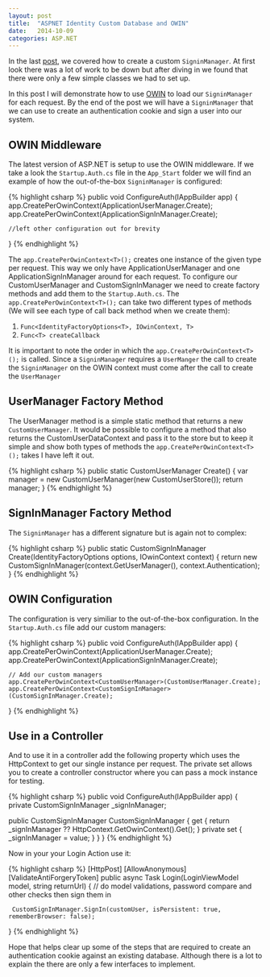 ```yaml
---
layout: post
title:  "ASPNET Identity Custom Database and OWIN"
date:   2014-10-09
categories: ASP.NET
---
```


In the last [post](), we covered how to create a custom ```SigninManager```.  At first look there was a lot of work to be down but after diving in we found that there were only a few simple classes we had to set up.  

In this post I will demonstrate how to use [OWIN]() to load our ```SigninManager``` for each request.  By the end of the post we will have a ```SigninManager``` that we can use to create an authentication cookie and sign a user into our system.

##  OWIN Middleware
The latest version of ASP.NET is setup to use the OWIN middleware.  If we take a look the ```Startup.Auth.cs``` file in the ```App_Start``` folder we will find an example of how the out-of-the-box ```SigninManager``` is configured:

{% highlight csharp %}
public void ConfigureAuth(IAppBuilder app)
{
    app.CreatePerOwinContext<ApplicationUserManager>(ApplicationUserManager.Create);
    app.CreatePerOwinContext<ApplicationSignInManager>(ApplicationSignInManager.Create);

	//left other configuration out for brevity
}
{% endhighlight %}

The ```app.CreatePerOwinContext<T>();``` creates one instance of the given type per request.  This way we only have ApplicationUserManager and one ApplicationSignInManager around for each request.  To configure our  CustomUserManager and CustomSignInManager we need to create factory methods and add them to the ```Startup.Auth.cs```.  The ```app.CreatePerOwinContext<T>();``` can take two different types of methods (We will see each type of call back method when we create them):

1. ```Func<IdentityFactoryOptions<T>, IOwinContext, T>``` 
2. ```Func<T> createCallback```

It is important to note the order in which the ```app.CreatePerOwinContext<T>();``` is called.  Since a ```SigninManager``` requires a ```UserManger``` the call to create the ```SigninManager``` on the OWIN context must come after the call to create the ```UserManager```

## UserManager Factory Method
The UserManager method is a simple static method that returns a new ```CustomUserManager```.  It would be possible to configure a method that also returns the CustomUserDataContext and pass it to the store but to keep it simple and show both types of methods the ```app.CreatePerOwinContext<T>();``` takes I have left it out.

{% highlight csharp %}
public static CustomUserManager Create()
{
    var manager = new CustomUserManager(new CustomUserStore());
    return manager;
}
{% endhighlight %}

## SignInManager Factory Method
The ```SigninManager``` has a different signature but is again not to complex:

{% highlight csharp %}
public static CustomSignInManager Create(IdentityFactoryOptions<CustomSignInManager> options, IOwinContext context)
{
    return new CustomSignInManager(context.GetUserManager<CustomUserManager>(), context.Authentication);
}
{% endhighlight %}

##  OWIN Configuration
The configuration is very similiar to the out-of-the-box configuration.  In the ```Startup.Auth.cs``` file add our custom managers:

{% highlight csharp %}
public void ConfigureAuth(IAppBuilder app)
{
    app.CreatePerOwinContext<ApplicationUserManager>(ApplicationUserManager.Create);
    app.CreatePerOwinContext<ApplicationSignInManager>(ApplicationSignInManager.Create);

	// Add our custom managers
	app.CreatePerOwinContext<CustomUserManager>(CustomUserManager.Create);
    app.CreatePerOwinContext<CustomSignInManager>(CustomSignInManager.Create);
}
{% endhighlight %}

## Use in a Controller
And to use it in a controller add the following property which uses the HttpContext to get our single instance per request.  The private set allows you to create a controller constructor where you can pass a mock instance for testing.

{% highlight csharp %}
public void ConfigureAuth(IAppBuilder app)
{
private CustomSignInManager _signInManager;


public CustomSignInManager CustomSignInManager
{
    get
    {
        return _signInManager ?? HttpContext.GetOwinContext().Get<CustomSignInManager>();
    }
    private set { _signInManager = value; }
}
}
{% endhighlight %}

Now in your your Login Action use it:

{% highlight csharp %}
[HttpPost]
[AllowAnonymous]
[ValidateAntiForgeryToken]
public async Task<ActionResult> Login(LoginViewModel model, string returnUrl)
{
   // do model validations, password compare and  other checks then sign them in

	 CustomSignInManager.SignIn(customUser, isPersistent: true, rememberBrowser: false);
}
{% endhighlight %}

Hope that helps clear up some of the steps that are required to create an authentication cookie against an existing database.  Although there is a lot to explain the there are only a few interfaces to implement.  

			